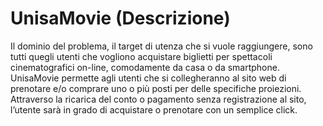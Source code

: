 # UnisaMovie (Descrizione)

Il dominio del problema, il target di utenza che si vuole raggiungere, sono tutti quegli utenti che vogliono acquistare biglietti per spettacoli cinematografici on-line, comodamente da casa o da smartphone. UnisaMovie permette agli utenti che si collegheranno al sito web di prenotare e/o comprare uno o più posti per delle specifiche proiezioni. Attraverso la ricarica del conto o pagamento senza registrazione al sito, l’utente sarà in grado di acquistare o prenotare con un semplice click.

